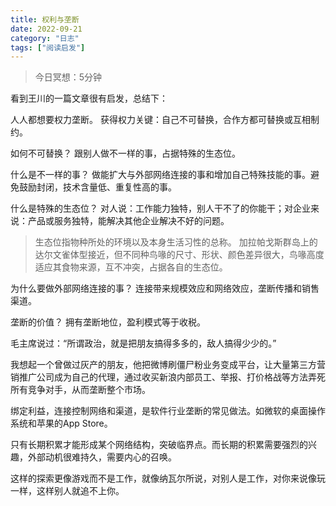 ```yaml
---
title: 权利与垄断
date: 2022-09-21
category: "日志"
tags: ["阅读启发"]
---
```

> 今日冥想：5分钟

看到王川的一篇文章很有启发，总结下：

人人都想要权力垄断。
获得权力关键：自己不可替换，合作方都可替换或互相制约。

如何不可替换？
跟别人做不一样的事，占据特殊的生态位。

什么是不一样的事？
做能扩大与外部网络连接的事和增加自己特殊技能的事。避免鼓励封闭，技术含量低、重复性高的事。

什么是特殊的生态位？
对人说：工作能力独特，别人干不了的你能干；对企业来说：产品或服务独特，能解决其他企业解决不好的问题。
> 生态位指物种所处的环境以及本身生活习性的总称。
加拉帕戈斯群岛上的达尔文雀体型接近，但不同种鸟喙的尺寸、形状、颜色差异很大，鸟喙高度适应其食物来源，互不冲突，占据各自的生态位。

为什么要做外部网络连接的事？
连接带来规模效应和网络效应，垄断传播和销售渠道。

垄断的价值？
拥有垄断地位，盈利模式等于收税。

毛主席说过：“所谓政治，就是把朋友搞得多多的，敌人搞得少少的。”

我想起一个曾做过灰产的朋友，他把微博刷僵尸粉业务变成平台，让大量第三方营销推广公司成为自己的代理，通过收买新浪内部员工、举报、打价格战等方法弄死所有竞争对手，从而垄断整个市场。

绑定利益，连接控制网络和渠道，是软件行业垄断的常见做法。如微软的桌面操作系统和苹果的App Store。

只有长期积累才能形成某个网络结构，突破临界点。而长期的积累需要强烈的兴趣，外部动机很难持久，需要内心的召唤。

这样的探索更像游戏而不是工作，就像纳瓦尔所说，对别人是工作，对你来说像玩一样，这样别人就追不上你。



